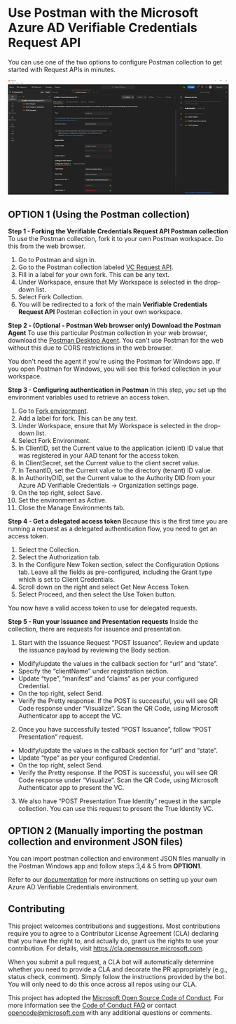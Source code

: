 # Use Postman with the Microsoft Azure AD Verifiable Credentials Request API

You can use one of the two options to configure Postman collection to get started with Request APIs in minutes.

![Screenshot of Postman_VC Request API](../ReadmeFiles/postman_requestapi.png)

## OPTION 1 (Using the Postman collection)
**Step 1 - Forking the Verifiable Credentials Request API Postman collection**
To use the Postman collection, fork it to your own Postman workspace. Do this from the web browser.
1.	Go to Postman and sign in.
2.	Go to the Postman collection labeled [VC Request API](https://www.postman.com/aadverifiablecredentials/workspace/verifiable-credentials-request-api/collection/18012404-fc35776e-afb7-4795-83d8-713701882c07/fork "Verifiable Credentials Request API").
3.	Fill in a label for your own fork. This can be any text.
4.	Under Workspace, ensure that My Workspace is selected in the drop-down list.
5.	Select Fork Collection.
6.	You will be redirected to a fork of the main **Verifiable Credentials Request API** Postman collection in your own workspace.

**Step 2 - (Optional - Postman Web browser only) Download the Postman Agent**
To use this particular Postman collection in your web browser, download the [Postman Desktop Agent]( https://www.postman.com/downloads "Postman Desktop Agent"). You can't use Postman for the web without this due to CORS restrictions in the web browser.

You don't need the agent if you're using the Postman for Windows app. If you open Postman for Windows, you will see this forked collection in your workspace.

**Step 3 - Configuring authentication in Postman**
In this step, you set up the environment variables used to retrieve an access token.

1.	Go to [Fork environment](https://www.postman.com/aadverifiablecredentials/workspace/verifiable-credentials-request-api/environment/18012404-03ae4c46-8ae9-4b00-9062-5b579f02b03b/fork "Fork environment").
2.	Add a label for fork. This can be any text.
3.	Under Workspace, ensure that My Workspace is selected in the drop-down list.
4.	Select Fork Environment.
5.	In ClientID, set the Current value to the application (client) ID value that was registered in your AAD tenant for the access token.
6.	In ClientSecret, set the Current value to the client secret value.
7.	In TenantID, set the Current value to the directory (tenant) ID value.
8.	In AuthorityDID, set the Current value to the Authority DID from your Azure AD Verifiable Credentials -> Organization settings page.
9.	On the top right, select Save.
10.	Set the environment as Active.
11.	Close the Manage Environments tab.

**Step 4 - Get a delegated access token**
Because this is the first time you are running a request as a delegated authentication flow, you need to get an access token.
1.	Select the Collection.
2.	Select the Authorization tab.
3.	In the Configure New Token section, select the Configuration Options tab. Leave all the fields as pre-configured, including the Grant type which is set to Client Credentials.
4.	Scroll down on the right and select Get New Access Token.
5.	Select Proceed, and then select the Use Token button.

You now have a valid access token to use for delegated requests.

**Step 5 - Run your Issuance and Presentation requests**
Inside the collection, there are requests for issuance and presentation.
1.	Start with the Issuance Request “POST Issuance”. Review and update the issuance payload by reviewing the Body section.
*	Modify/update the values in the callback section for “url” and “state”. 
*	Specify the “clientName” under registration section.
*	Update “type”, “manifest” and “claims” as per your configured Credential.
*	On the top right, select Send.
*	Verify the Pretty response. If the POST is successful, you will see QR Code response under “Visualize”. Scan the QR Code, using Microsoft Authenticator app to accept the VC.
2.	Once you have successfully tested “POST Issuance”, follow “POST Presentation” request.
*	Modify/update the values in the callback section for “url” and “state”. 
*	Update “type” as per your configured Credential.
*	On the top right, select Send.
*	Verify the Pretty response. If the POST is successful, you will see QR Code response under “Visualize”. Scan the QR Code, using Microsoft Authenticator app to present the VC.
3.	We also have “POST Presentation True Identity” request in the sample collection. You can use this request to present the True Identity VC. 

## OPTION 2 (Manually importing the postman collection and environment JSON files)

You can import postman collection and environment JSON files manually in the Postman Windows app and follow steps 3,4 & 5 from **OPTION1**.


Refer to our [documentation](https://aka.ms/didfordevs) for more instructions on setting up your own Azure AD Verifiable Credentials environment.

## Contributing

This project welcomes contributions and suggestions.  Most contributions require you to agree to a
Contributor License Agreement (CLA) declaring that you have the right to, and actually do, grant us
the rights to use your contribution. For details, visit https://cla.opensource.microsoft.com.

When you submit a pull request, a CLA bot will automatically determine whether you need to provide
a CLA and decorate the PR appropriately (e.g., status check, comment). Simply follow the instructions
provided by the bot. You will only need to do this once across all repos using our CLA.

This project has adopted the [Microsoft Open Source Code of Conduct](https://opensource.microsoft.com/codeofconduct/).
For more information see the [Code of Conduct FAQ](https://opensource.microsoft.com/codeofconduct/faq/) or
contact [opencode@microsoft.com](mailto:opencode@microsoft.com) with any additional questions or comments.
